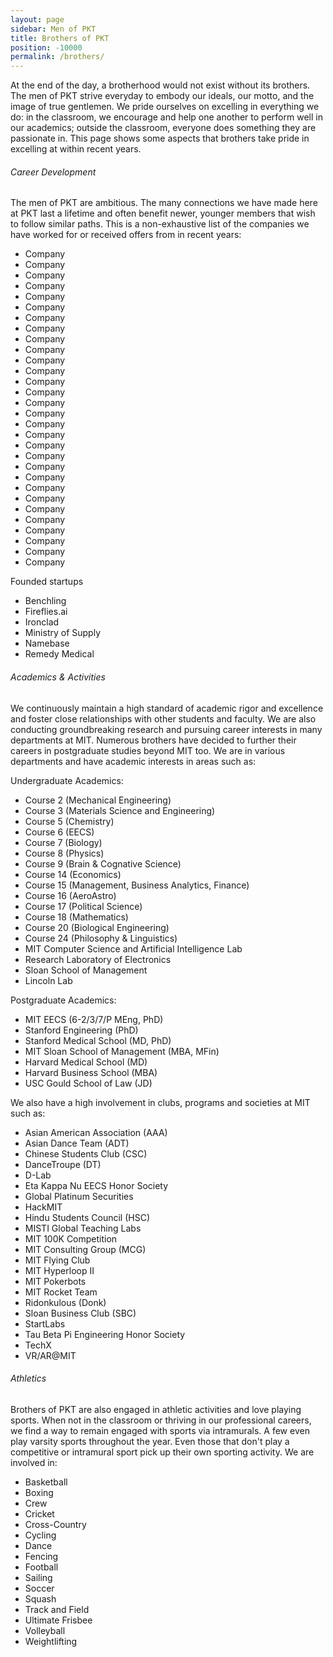 ```yaml
---
layout: page
sidebar: Men of PKT
title: Brothers of PKT
position: -10000
permalink: /brothers/
---
```

At the end of the day, a brotherhood would not exist without its brothers. The men of PKT strive everyday to embody our ideals, our motto, and the image of true gentlemen. We pride ourselves on excelling in everything we do: in the classroom, we encourage and help one another to perform well in our academics; outside the classroom, everyone does something they are passionate in. This page shows some aspects that brothers take pride in excelling at within recent years.

###### Career Development

The men of PKT are ambitious. The many connections we have made here at PKT last a lifetime and often benefit newer, younger members that wish to follow similar paths. This is a non-exhaustive list of the companies we have worked for or received offers from in recent years:


<ul>
    <li>Company</li>
    <li>Company</li>
    <li>Company</li>
    <li>Company</li>
    <li>Company</li>
    <li>Company</li>
    <li>Company</li>
    <li>Company</li>
    <li>Company</li>
    <li>Company</li>
    <li>Company</li>
    <li>Company</li>
    <li>Company</li>
    <li>Company</li>
    <li>Company</li>
    <li>Company</li>
    <li>Company</li>
    <li>Company</li>
    <li>Company</li>
    <li>Company</li>
    <li>Company</li>
    <li>Company</li>
    <li>Company</li>
    <li>Company</li>
    <li>Company</li>
    <li>Company</li>
    <li>Company</li>
    <li>Company</li>
    <li>Company</li>
    <li>Company</li>
</ul>


Founded startups

- Benchling
- Fireflies.ai
- Ironclad
- Ministry of Supply
- Namebase
- Remedy Medical

###### Academics & Activities

We continuously maintain a high standard of academic rigor and excellence and foster close relationships with other students and faculty. We are also conducting groundbreaking research and pursuing career interests in many departments at MIT. Numerous brothers have decided to further their careers in postgraduate studies beyond MIT too. We are in various departments and have academic interests in areas such as:

Undergraduate Academics:

- Course 2 (Mechanical Engineering)
- Course 3 (Materials Science and Engineering)
- Course 5 (Chemistry)
- Course 6 (EECS)
- Course 7 (Biology)
- Course 8 (Physics)
- Course 9 (Brain & Cognative Science)
- Course 14 (Economics)
- Course 15 (Management, Business Analytics, Finance)
- Course 16 (AeroAstro)
- Course 17 (Political Science)
- Course 18 (Mathematics)
- Course 20 (Biological Engineering)
- Course 24 (Philosophy & Linguistics)
- MIT Computer Science and Artificial Intelligence Lab
- Research Laboratory of Electronics
- Sloan School of Management
- Lincoln Lab

Postgraduate Academics:

- MIT EECS (6-2/3/7/P MEng, PhD)
- Stanford Engineering (PhD)
- Stanford Medical School (MD, PhD)
- MIT Sloan School of Management (MBA, MFin)
- Harvard Medical School (MD)
- Harvard Business School (MBA)
- USC Gould School of Law (JD)

We also have a high involvement in clubs, programs and societies at MIT such as:

- Asian American Association (AAA)
- Asian Dance Team (ADT)
- Chinese Students Club (CSC)
- DanceTroupe (DT)
- D-Lab
- Eta Kappa Nu EECS Honor Society
- Global Platinum Securities
- HackMIT
- Hindu Students Council (HSC)
- MISTI Global Teaching Labs
- MIT 100K Competition
- MIT Consulting Group (MCG)
- MIT Flying Club
- MIT Hyperloop II
- MIT Pokerbots
- MIT Rocket Team
- Ridonkulous (Donk)
- Sloan Business Club (SBC)
- StartLabs
- Tau Beta Pi Engineering Honor Society
- TechX
- VR/AR@MIT

###### Athletics

Brothers of PKT are also engaged in athletic activities and love playing sports. When not in the classroom or thriving in our professional careers, we find a way to remain engaged with sports via intramurals. A few even play varsity sports throughout the year. Even those that don't play a competitive or intramural sport pick up their own sporting activity. We are involved in:

- Basketball
- Boxing
- Crew
- Cricket
- Cross-Country
- Cycling
- Dance
- Fencing
- Football
- Sailing
- Soccer
- Squash
- Track and Field
- Ultimate Frisbee
- Volleyball
- Weightlifting
